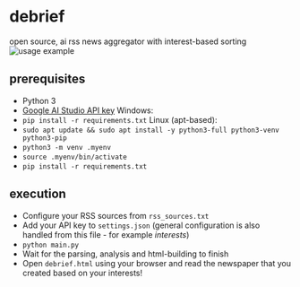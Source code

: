 # debrief
open source, ai rss news aggregator with interest-based sorting
![usage example](styles/screenshot.png)

## prerequisites

- Python 3
- [Google AI Studio API key](https://aistudio.google.com/apikey)
Windows:
- `pip install -r requirements.txt`
Linux (apt-based):
- `sudo apt update && sudo apt install -y python3-full python3-venv python3-pip`
- `python3 -m venv .myenv`
- `source .myenv/bin/activate`
- `pip install -r requirements.txt`

## execution

- Configure your RSS sources from `rss_sources.txt`
- Add your API key to `settings.json` (general configuration is also handled from this file - for example *interests*)
- `python main.py`
- Wait for the parsing, analysis and html-building to finish
- Open `debrief.html` using your browser and read the newspaper that you created based on your interests!
